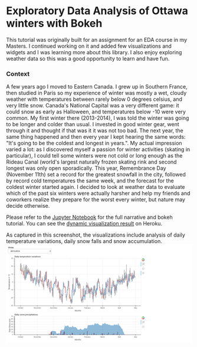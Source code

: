 # Exploratory Data Analysis of Ottawa winters with Bokeh

This tutorial was originally built for an assignment for an EDA course in my Masters. I continued working on it and added few visualizations and widgets and I was learning more about this library. I also enjoy exploring weather data so this was a good opportunity to learn and have fun.

### Context
A few years ago I moved to Eastern Canada. I grew up in Southern France, then studied in Paris so my experience of winter was mostly a wet, cloudy weather with temperatures between rarely below 0 degrees celsius, and very little snow. Canada's National Capital was a very different game: it could snow as early as Halloween, and temperatures below -10 were very common. My first winter there (2013-2014), I was told the winter was going to be longer and colder than usual. I invested in good winter gear, went through it and thought if that was it it was not too bad. The next year, the same thing happened and then every year I kept hearing the same words: "It's going to be the coldest and longest in years.". My actual impression varied a lot: as I discovered myself a passion for winter activities (skating in particular), I could tell some winters were not cold or long enough as the Rideau Canal (world's largest naturally frozen skating rink and second longest was only open sporadically. This year, Remembrance Day (November 11th) set a record for the greatest snowfall in the city, followed by record cold temperatures the same week, and the forecast for the coldest winter started again. I decided to look at weather data to evaluate which of the past six winters were actually harsher and help my friends and coworkers realize they prepare for the worst every winter, but nature may decide otherwise.

Please refer to the [Jupyter Notebook](https://github.com/CICarlier/ottawa_winter_data_analysis/blob/master/Exploratory%20Data%20Analysis%20with%20Bokeh.ipynb) for the full narrative and bokeh tutorial. You can see the [dynamic visualization result](https://ottawa-winters-analysis.herokuapp.com/) on Heroku.

As captured in this screenshot, the visualizations include analysis of daily temperature variations, daily snow falls and snow accumulation.
![Ottawa Winters](https://github.com/CICarlier/ottawa_winter_data_analysis/blob/master/Winter_data_2013-2014.png)

